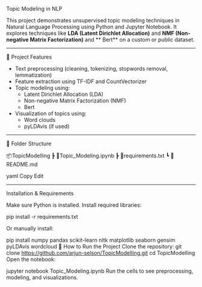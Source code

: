 Topic Modeling in NLP

This project demonstrates unsupervised topic modeling techniques in Natural Language Processing using Python and Jupyter Notebook. It explores techniques like **LDA (Latent Dirichlet Allocation)** and **NMF (Non-negative Matrix Factorization)** and   ** Bert** on a custom or public dataset.

---

📝 Project Features

- Text preprocessing (cleaning, tokenizing, stopwords removal, lemmatization)
- Feature extraction using TF-IDF and CountVectorizer
- Topic modeling using:
  - Latent Dirichlet Allocation (LDA)
  - Non-negative Matrix Factorization (NMF)
  - Bert
- Visualization of topics using:
  - Word clouds
  - pyLDAvis (if used)

---

 📁 Folder Structure

📦TopicModelling
┣ 📄Topic_Modeling.ipynb
┣ 📄requirements.txt
┗ 📄README.md

yaml
Copy
Edit

---

Installation & Requirements

Make sure Python is installed. Install required libraries:


pip install -r requirements.txt

Or manually install:

pip install numpy pandas scikit-learn nltk matplotlib seaborn gensim pyLDAvis wordcloud
🚀 How to Run the Project
Clone the repository:
git clone https://github.com/arjun-selson/TopicModelling.git
cd TopicModelling
Open the notebook:

jupyter notebook Topic_Modeling.ipynb
Run the cells to see preprocessing, modeling, and visualizations.
